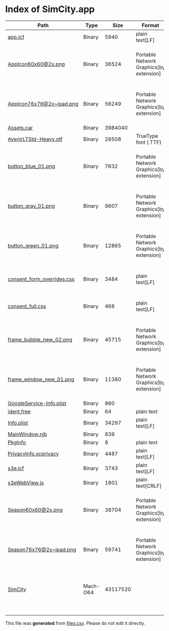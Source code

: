 # Index of SimCity.app

| Path | Type | Size | Format | Language | DiE Info | Notes | Hash |
| --- | --- | --- | --- | --- | --- | --- | --- |
| [app.icf](./app.icf) | Binary | 5940 | plain text[LF] |  |  |  | 27ea5f9e0f9aba2a73187a34f0fa1f40e251842fb702a3345e191939c8735abc |
| [AppIcon60x60@2x.png](./AppIcon60x60@2x.png) | Binary | 36524 | Portable Network Graphics[by extension] |  |  | Correct Header but no valid image data | 010c75a04711e723980d086df72c5404a98a8946c6d1583bc70dca4808abb2fa |
| [AppIcon76x76@2x~ipad.png](./AppIcon76x76@2x~ipad.png) | Binary | 56249 | Portable Network Graphics[by extension] |  |  | Correct Header but no valid image data | 605d6dfb16d1b551be2beaf76e14d223f7c03d1d1e637e7c0c24b836a0861810 |
| [Assets.car](./Assets.car) | Binary | 3984040 |  |  |  |  | 7d213c6297247114311c05d386001bc2c7226f7d3ea9d706112873b29d5e757e |
| [AvenirLTStd-Heavy.otf](./AvenirLTStd-Heavy.otf) | Binary | 28508 | TrueType font (.TTF) |  |  |  | c9bb99645abe71c45a7aab5d8877cbca30ad03d906a428142246f82b5be62005 |
| [button_blue_01.png](./button_blue_01.png) | Binary | 7632 | Portable Network Graphics[by extension] |  |  | Correct Header but no valid image data | b765f6ba33e4d52f9884e75b55651f54aa5f00ef08f6bc3051b8fbd1f8aa0b9f |
| [button_gray_01.png](./button_gray_01.png) | Binary | 9607 | Portable Network Graphics[by extension] |  |  | Correct Header but no valid image data | 4428836af674ffa71f2a188f0cfb8cb00c778520f2697f702eaa063abcc0e177 |
| [button_green_01.png](./button_green_01.png) | Binary | 12865 | Portable Network Graphics[by extension] |  |  | Correct Header but no valid image data | 53e7d3e485ca9f1ac5330301393d8e2a856984dc45b7c59033376bdc5e9bbfdd |
| [consent_form_overrides.css](./consent_form_overrides.css) | Binary | 3484 | plain text[LF] | Cascading Style Sheets[by extension] |  |  | b00ca40e0c1f9e4c838288a0b90f2b3c95cd253e2af76c4d4f3b42a04f70b41b |
| [consent_full.css](./consent_full.css) | Binary | 468 | plain text[LF] | Cascading Style Sheets[by extension] |  |  | a0981dd2005b43c3dd04f4aad9c245fd2523dc649d7d8a02da983b1c34039e70 |
| [frame_bubble_new_02.png](./frame_bubble_new_02.png) | Binary | 45715 | Portable Network Graphics[by extension] |  |  | Correct Header but no valid image data | 03498b4c985aed68e2011658e942f7d5ce4f7fa17af1943233d279e20906a8d1 |
| [frame_window_new_01.png](./frame_window_new_01.png) | Binary | 11380 | Portable Network Graphics[by extension] |  |  | Correct Header but no valid image data | c30adc3f39c6635d49bf6dd8aa5a854406493645843c12a1555b7d1c0997fa0b |
| [GoogleService-Info.plist](./GoogleService-Info.plist) | Binary | 860 |  |  |  |  | 286a4e7315fb5af69aa560c44dd45c931722374f3ef04533366bb35bb64b58f4 |
| [ident.free](./ident.free) | Binary | 64 | plain text |  |  |  | 29572fba4d83f83b1162cdfbbc739f9a4f8cd21a940112c5e8e599217a013151 |
| [Info.plist](./Info.plist) | Binary | 34297 | plain text[LF] | XML(1.0) |  |  | 01421a07bf1fb195202b1d5e9b82b50fba7e6625682ccdc98e1a7b1682839b65 |
| [MainWindow.nib](./MainWindow.nib) | Binary | 839 |  |  |  |  | 27861286b6b877c08da4df41898301749427566cf67fc5e7bfc0e31e4b8cc2f1 |
| [PkgInfo](./PkgInfo) | Binary | 8 | plain text |  |  |  | 82502191c9484b04d685374f9879a0066069c49b8acae7a04b01d38d07e8eca0 |
| [PrivacyInfo.xcprivacy](./PrivacyInfo.xcprivacy) | Binary | 4487 | plain text[LF] | XML(1.0) |  |  | 48f0fdde1e1fa0a00197c79c0d7207dd8b52c11a96d41be0d3a76ce65deefd7c |
| [s3e.icf](./s3e.icf) | Binary | 3743 | plain text[LF] |  |  |  | d16ef2dc8d38f2db5d4de0555f1837161b0ad89055e96446bb158c379fbcd73c |
| [s3eWebView.js](./s3eWebView.js) | Binary | 1801 | plain text[CRLF] | JavaScript |  |  | 22e94bbda7815c6e4f04b0e4ba0da9895da6d44209243413c78b1f68f322ce9a |
| [Season60x60@2x.png](./Season60x60@2x.png) | Binary | 38704 | Portable Network Graphics[by extension] |  |  | Correct Header but no valid image data | bf0a9f6c7f638ab90e6411c0bf4a2feca0e478a7b27a085dba8134bb926145d9 |
| [Season76x76@2x~ipad.png](./Season76x76@2x~ipad.png) | Binary | 59741 | Portable Network Graphics[by extension] |  |  | Correct Header but no valid image data | e76ac19bbbe74fffc1ae840d7a3248796b81fb5be0b3ba75771c2de8e4da4560 |
| [SimCity](./SimCity) | Mach-O64 | 43117520 |  |  | Operation system: iOS(13.0.0)[ARM64, 64-bit, EXECUTE] |  | 71e9682fa1658b7cf37583729a7dfeaa52a3aef0a51efc1b715d096d93bc68d7 |
| [](./) |  |  |  |  |  |  |  |
| [](./) |  |  |  |  |  |  |  |
| [](./) |  |  |  |  |  |  |  |


This file was **generated** from [files.csv](../../../../../../../../files.csv). Please do not edit it directly.
